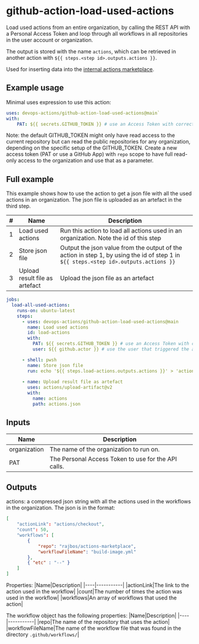 # github-action-load-used-actions
Load used actions from an entire organization, by calling the REST API with a Personal Access Token and loop through all workflows in all repositories in the user account or organization.

The output is stored with the name `actions`, which can be retrieved in another action with `${{ steps.<step id>.outputs.actions }}`.

Used for inserting data into the [internal actions marketplace](https://github.com/rajbos/actions-marketplace).

## Example usage
Minimal uses expression to use this action:

``` yaml
uses: devops-actions/github-action-load-used-actions@main`
with: 
    PAT: ${{ secrets.GITHUB_TOKEN }} # use an Access Token with correct permissions to view private repos if you need to
```
Note: the default GITHUB_TOKEN might only have read access to the current repository but can read the public repositories for any organization, depending on the specific setup of the GITHUB_TOKEN. Create a new access token (PAT or use a GitHub App) with `repo` scope to have full read-only access to the organization and use that as a parameter.  

## Full example
This example shows how to use the action to get a json file with all the used actions in an organization. The json file is uploaded as an artefact in the third step.

|#|Name|Description|
|---|---|---|
|1|Load used actions|Run this action to load all actions used in an organization. Note the id of this step|
|2|Store json file|Output the json value from the output of the action in step 1, by using the id of step 1 in `${{ steps.<step id>.outputs.actions }}`|
|3|Upload result file as artefact|Upload the json file as an artefact|


``` yaml
jobs:
  load-all-used-actions:
    runs-on: ubuntu-latest
    steps: 
      - uses: devops-actions/github-action-load-used-actions@main
        name: Load used actions        
        id: load-actions
        with: 
          PAT: ${{ secrets.GITHUB_TOKEN }} # use an Access Token with correct permissions to view private repos if you need to
          user: ${{ github.actor }} # use the user that triggered the action to search all repos in that user space

      - shell: pwsh        
        name: Store json file
        run: echo '${{ steps.load-actions.outputs.actions }}' > 'actions.json'
            
      - name: Upload result file as artefact
        uses: actions/upload-artifact@v2
        with: 
          name: actions
          path: actions.json
```

## Inputs
|Name|Description|
|---|---|
|organization|The name of the organization to run on.|
|PAT|The Personal Access Token to use for the API calls.|

## Outputs
actions: a compressed json string with all the actions used in the workflows in the organization. The json is in the format:
``` json
[
    "actionLink": "actions/checkout",
    "count": 50,
    "workflows": [
        {
            "repo": "rajbos/actions-marketplace",
            "workflowFileName": "build-image.yml"
        },
        { "etc" : "--" }
    ]
]
```
Properties:
|Name|Description|
|----|-----------|
|actionLink|The link to the action used in the workflow|
|count|The number of times the action was used in the workflow|
|workflows|An array of workflows that used the action|

The workflow object has the following properties:
|Name|Description|
|----|-----------|
|repo|The name of the repository that uses the action|
|workflowFileName|The name of the workflow file that was found in the directory `.github/workflows/`|
